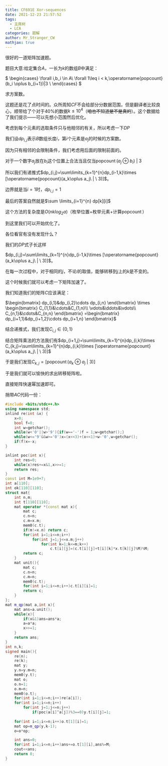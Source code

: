 ```yaml
---
title: CF691E Xor-sequences
date: 2021-12-23 21:57:52
tags:
  - 主席树
  - LCA
categories: 题解
author: Mr_Stranger_CW
mathjax: true
---
```


很好的一道矩阵加速题。

题目大意:给定集合$A$，一长为$k$的数组$B$中满足：

$
\begin{cases}
\forall i,b_i \in A\\
\forall 1\leq i < k,\operatorname{popcount}(b_i \oplus b_{i+1})|3 \\
\end{cases}
$



求方案数。

这题还是花了点时间的。众所周知$CF$不会给部分分数据范围，但是翻译者比较良心，顺带给了个对于$40\%$的数据$k\leq 10^4$（~~咱也不知道是不是真的~~）。这个数据给了我们提示——可以先想小范围然后优化。

考虑到每个元素的选取条件只与他相邻的有关，所以考虑一下$DP$

我们设$dp_{i,j}$表示$B$数组长度$i$，第$i$个元素是$a_j$的时候的方案数。

因为只有相邻的会限制条件，我们考虑用后面的限制前面的。

对于一个数字$a_j$放在$b_i$这个位置上合法当且仅当$\operatorname{popcount}(a_j\oplus b_i)\ |\ 3$

所以我们有递推式$dp_{i,j}=\sum\limits_{k=1}^{n}dp_{i-1,k}\times [\operatorname{popcount}(a_k\oplus a_j\ | \ 3)]$。

边界就是当$i=1$时，$dp_{i,j}=1$

最后的答案自然就是$\sum \limits_{i=1}^{n} dp[k][i]$

这个方法的复杂度是$O(nklog_2a)$（枚举位置+枚举元素+计算$\operatorname{popcount}$）

到这里我们可以开始优化了。

各位看官有没有发现什么？

我们的$DP$式子长这样

$dp_{i,j}=\sum\limits_{k=1}^{n}dp_{i-1,k}\times [\operatorname{popcount}(a_k\oplus a_j\ | \ 3)]$。

在每一次过程中，对于相同的$j$，不论$i$的取值，能够转移到$j$上的$k$是不变的。

这个时候我们就可以考虑一下矩阵加速了。

我们知道我们的矩阵$C$应该满足：

$\begin{bmatrix}
dp_{i,1}&dp_{i,2}\cdots dp_{i,n}
\end{bmatrix}
\times \begin{bmatrix}
C_{1,1}&\cdots&C_{1,n}\\
\vdots&\ddots&\vdots\\
C_{n,1}&\cdots&C_{n,n}
\end{bmatrix}
=\begin{bmatrix}
dp_{i+1,1}&dp_{i+1,2}\cdots dp_{i+1,n}
\end{bmatrix}$

结合递推式，我们发现$C_{i,j}\in{\{0,1\}}$

结合矩阵乘法的方法我们有$dp_{i+1,j}=\sum\limits_{k=1}^{n}dp_{i,k}\times C_{k,j}=\sum\limits_{k=1}^{n}dp_{i,k}\times [\operatorname{popcount}(a_k\oplus a_j\ | \ 3)]$

于是我们发现$C_{k,j}=[\operatorname{popcount}(a_k\oplus a_j\ | \ 3)]$

于是我们就可以愉快的求出转移矩阵啦。

直接矩阵快速幂加速即可。

捎带$AC$代码一份：

```cpp
#include <bits/stdc++.h>
using namespace std;
inlind re(int &x) {
    x=0;
    bool f=0;
    int w=getchar();
    while(w<'0'||w>'9'){if(w=='-')f = 1;w=getchar();}
    while(w<='9'&&w>='0')x=(x<<3)+(x<<1)+w-'0',w=getchar();
    if(f)x=-x;
}

inlint poc(int x){
    int res=0;
    while(x)res+=x&1,x>>=1;
    return res;
}
const int M=1e9+7;
int a[110];
int ok[110][110];
struct mat{
    int n,m;
    int t[110][110];
    mat operator *(const mat x){
        mat c;
        c.n=n;
        c.m=x.m;
        mem0(c.t);
        if(m!=x.n) return c;
        for(int i=1;i<=n;i++)
            for(int j=1;j<=x.m;j++)
                for(int k=1;k<=m;k++)
                    c.t[i][j]=(c.t[i][j]+t[i][k]*x.t[k][j]%M)%M;
        return c;
    }
    mat unit(){
        mat c;
        c.n=n;
        c.m=n;
        mem0(c.t);
        for(int i=1;i<=n;i++)c.t[i][i]=1;
        return c;
    }
};
mat m_qp(mat a,int x){
    mat ans=a.unit();
    while(x){
        if(x&1)ans=ans*a;
        a=a*a;
        x>>=1;
    }
    return ans;
}
int n,k;
signed main(){
    re(n);
    re(k);
    mat y;
    y.n=y.m=n;
    mem0(y.t);
    mat o;
    o.n=1;
    o.m=n;
    mem0(o.t);
    for(int i=1;i<=n;i++)re(a[i]);
    for(int i=1;i<=n;i++)
        for(int j=1;j<=n;j++)
            if(poc(a[i]^a[j])%3==0)y.t[i][j]=1;
          
    for(int i=1;i<=n;i++)o.t[1][i]=1;
    mat op=m_qp(y,k-1);
    o=o*op;

    int ans=0;
    for(int i=1;i<=n;i++)ans+=o.t[1][i],ans%=M;
    cout<<ans;
    return 0;
}
```
